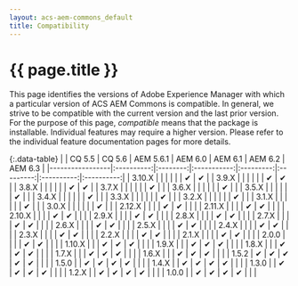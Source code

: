 ```yaml
---
layout: acs-aem-commons_default
title: Compatibility
---
```


# {{ page.title }}

This page identifies the versions of Adobe Experience Manager with which a particular version of ACS AEM Commons is compatible. In general, we strive to be compatible with the current version and the last prior version. For the purpose of this page, _compatible_ means that the package is installable. Individual features may require a higher version. Please refer to the individual feature documentation pages for more details.


{:.data-table}
|                 | CQ 5.5     | CQ 5.6   |  AEM 5.6.1  | AEM 6.0   | AEM 6.1   |  AEM 6.2   |  AEM 6.3   |
|-----------------|:----------:|:--------:|:-----------:|:---------:|:---------:|:----------:|:----------:|
| 3.10.X          |            |          |             |           |           | &#x2714;   |  &#x2714;  |
| 3.9.X           |            |          |             |           |           | &#x2714;   |  &#x2714;  |
| 3.8.X           |            |          |             |           |           | &#x2714;   |  &#x2714;  |
| 3.7.X           |            |          |             |           |           | &#x2714;   |            |
| 3.6.X           |            |          |             |           |           | &#x2714;   |            |
| 3.5.X           |            |          |             |           |           | &#x2714;   |            |
| 3.4.X           |            |          |             |           |           | &#x2714;   |            |
| 3.3.X           |            |          |             |           |           | &#x2714;   |            |
| 3.2.X           |            |          |             |           |           | &#x2714;   |            |
| 3.1.X           |            |          |             |           |           | &#x2714;   |            |
| 3.0.X           |            |          |             |           |           | &#x2714;   |            |
| 2.12.X          |            |          |             | &#x2714;  | &#x2714;  |            |            |
| 2.11.X          |            |          |             | &#x2714;  | &#x2714;  |            |            |
| 2.10.X          |            |          |             | &#x2714;  | &#x2714;  |            |            |
| 2.9.X           |            |          |             | &#x2714;  | &#x2714;  |            |            |
| 2.8.X           |            |          |             | &#x2714;  | &#x2714;  |            |            |
| 2.7.X           |            |          |             | &#x2714;  | &#x2714;  |            |            |
| 2.6.X           |            |          |             | &#x2714;  | &#x2714;  |            |            |
| 2.5.X           |            |          |             | &#x2714;  | &#x2714;  |            |            |
| 2.4.X           |            |          |             | &#x2714;  | &#x2714;  |            |            |
| 2.3.X           |            |          |             | &#x2714;  | &#x2714;  |            |            |
| 2.2.X           |            |          |             | &#x2714;  | &#x2714;  |            |            |
| 2.1.X           |            |          |             | &#x2714;  | &#x2714;  |            |            |
| 2.0.0           |            |          |             | &#x2714;  | &#x2714;  |            |            |
| 1.10.X          |            |          | &#x2714;    | &#x2714;  | &#x2714;  |            |            |
| 1.9.X           |            |          | &#x2714;    | &#x2714;  | &#x2714;  |            |            |
| 1.8.X           |            |          | &#x2714;    | &#x2714;  | &#x2714;  |            |            |
| 1.7.X           |            |          | &#x2714;    | &#x2714;  | &#x2714;  |            |            |
| 1.6.X           |            |          | &#x2714;    | &#x2714;  | &#x2714;  |            |            |
| 1.5.2           | &#x2714;   | &#x2714; | &#x2714;    | &#x2714;  | &#x2714;  |            |            |
| 1.5.0           |            | &#x2714; | &#x2714;    | &#x2714;  | &#x2714;  |            |            |
| 1.4.X           |            | &#x2714; | &#x2714;    | &#x2714;  | &#x2714;  |            |            |
| 1.3.0           |            | &#x2714; | &#x2714;    | &#x2714;  | &#x2714;  |            |            |
| 1.2.X           |            | &#x2714; | &#x2714;    | &#x2714;  | &#x2714;  |            |            |
| 1.0.0           |            | &#x2714; | &#x2714;    | &#x2714;  | &#x2714;  |            |            |
